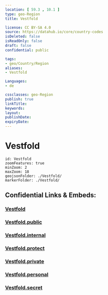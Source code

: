 ```yaml
---
location: [ 59.3 , 10.1 ] 
type: geo-Region
title: Vestfold

license: CC BY-SA 4.0
source: https://datahub.io/core/country-codes
isDeleted: false
isReadOnly: false
draft: false
confidential: public

tags:
- geo/Country/Region
aliases:
- Vestfold

Languages:
- de

cssclasses: geo-Region
publish: true
linkTitle: 
keywords: 
layout: 
publishDate: 
expiryDate: 
---
```


# Vestfold

```leaflet
id: Vestfold
zoomFeatures: true 
minZoom: 2 
maxZoom: 18
geojsonFolder: ./Vestfold/
markerFolder: ./Vestfold/
```


## Confidential Links & Embeds: 

### [Vestfold](/_Standards/Earth/Continent/Europe/Europe~North/Norway/Counties~Norway/Vestfold.md) 

### [Vestfold.public](/_public/Earth/Continent/Europe/Europe~North/Norway/Counties~Norway/Vestfold.public.md) 

### [Vestfold.internal](/_internal/Earth/Continent/Europe/Europe~North/Norway/Counties~Norway/Vestfold.internal.md) 

### [Vestfold.protect](/_protect/Earth/Continent/Europe/Europe~North/Norway/Counties~Norway/Vestfold.protect.md) 

### [Vestfold.private](/_private/Earth/Continent/Europe/Europe~North/Norway/Counties~Norway/Vestfold.private.md) 

### [Vestfold.personal](/_personal/Earth/Continent/Europe/Europe~North/Norway/Counties~Norway/Vestfold.personal.md) 

### [Vestfold.secret](/_secret/Earth/Continent/Europe/Europe~North/Norway/Counties~Norway/Vestfold.secret.md)

